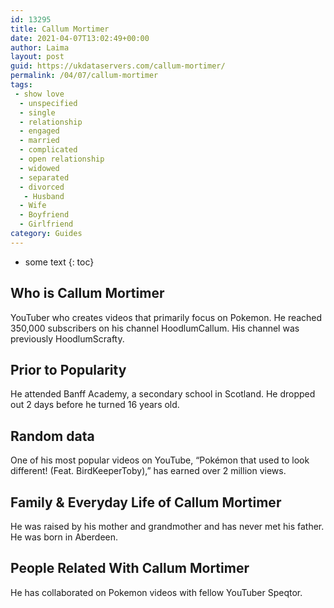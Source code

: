 ```yaml
---
id: 13295
title: Callum Mortimer
date: 2021-04-07T13:02:49+00:00
author: Laima
layout: post
guid: https://ukdataservers.com/callum-mortimer/
permalink: /04/07/callum-mortimer
tags:
 - show love
  - unspecified
  - single
  - relationship
  - engaged
  - married
  - complicated
  - open relationship
  - widowed
  - separated
  - divorced
   - Husband
  - Wife
  - Boyfriend
  - Girlfriend
category: Guides
---
```


* some text
{: toc}


## Who is Callum Mortimer
                  
                  
                  
YouTuber who creates videos that primarily focus on Pokemon. He reached 350,000 subscribers on his channel HoodlumCallum. His channel was previously HoodlumScrafty.
                  
              
            
              
            
                
                
                
## Prior to Popularity
                  
                  
                  
He attended Banff Academy, a secondary school in Scotland. He dropped out 2 days before he turned 16 years old.
                  
              
            
              
            
                
                
                
## Random data
                  
                  
                  
One of his most popular videos on YouTube, &#8220;Pokémon that used to look different! (Feat. BirdKeeperToby),&#8221; has earned over 2 million views. 
                  
              
            
              
            
                
                
                
## Family & Everyday Life of Callum Mortimer
                  
                  
                  
He was raised by his mother and grandmother and has never met his father. He was born in Aberdeen.
                  
              
            
              
            
                
                
                
## People Related With Callum Mortimer
                  
                  
                  
He has collaborated on Pokemon videos with fellow YouTuber Speqtor.
                  
              
            
              
            
                
              
            
              
              
            
            
              
            
          
          
          